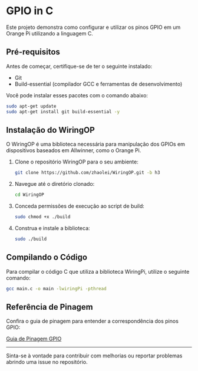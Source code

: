 
# GPIO in C

Este projeto demonstra como configurar e utilizar os pinos GPIO em um Orange Pi utilizando a linguagem C.

## Pré-requisitos

Antes de começar, certifique-se de ter o seguinte instalado:

- Git
- Build-essential (compilador GCC e ferramentas de desenvolvimento)

Você pode instalar esses pacotes com o comando abaixo:

```bash
sudo apt-get update
sudo apt-get install git build-essential -y
```

## Instalação do WiringOP

O WiringOP é uma biblioteca necessária para manipulação dos GPIOs em dispositivos baseados em Allwinner, como o Orange Pi.

1. Clone o repositório WiringOP para o seu ambiente:
    ```bash
    git clone https://github.com/zhaolei/WiringOP.git -b h3
    ```

2. Navegue até o diretório clonado:
    ```bash
    cd WiringOP
    ```

3. Conceda permissões de execução ao script de build:
    ```bash
    sudo chmod +x ./build
    ```

4. Construa e instale a biblioteca:
    ```bash
    sudo ./build
    ```

## Compilando o Código

Para compilar o código C que utiliza a biblioteca WiringPi, utilize o seguinte comando:

```bash
gcc main.c -o main -lwiringPi -pthread
```

## Referência de Pinagem

Confira o guia de pinagem para entender a correspondência dos pinos GPIO:

[Guia de Pinagem GPIO](https://learn.sparkfun.com/tutorials/raspberry-gpio/gpio-pinout)

---

Sinta-se à vontade para contribuir com melhorias ou reportar problemas abrindo uma issue no repositório.

